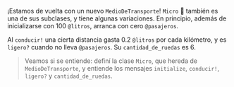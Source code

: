 ¡Estamos de vuelta con un nuevo `MedioDeTransporte`! `Micro` :bus: también es una de sus subclases, y tiene algunas variaciones. En principio, además de inicializarse con 100 `@litros`, arranca con cero `@pasajeros`.

Al `conducir!` una cierta distancia gasta 0.2 `@litros` por cada kilómetro, y es `ligero?` cuando no lleva `@pasajeros`. Su `cantidad_de_ruedas` es 6.

> Veamos si se entiende: definí la clase `Micro`, que hereda de `MedioDeTransporte`, y entiende los mensajes `initialize`, `conducir!`, `ligero?` y `cantidad_de_ruedas`.